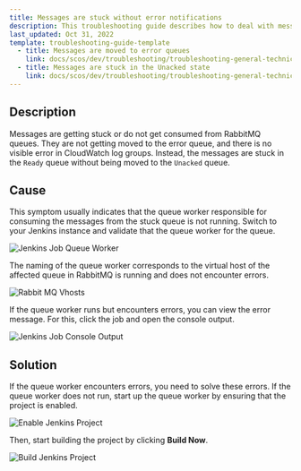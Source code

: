 ```yaml
---
title: Messages are stuck without error notifications
description: This troubleshooting guide describes how to deal with messages that get stuck in queues without visible error notifications
last_updated: Oct 31, 2022
template: troubleshooting-guide-template
  - title: Messages are moved to error queues
    link: docs/scos/dev/troubleshooting/troubleshooting-general-technical-issues/troubleshooting-rabbitmq/messages-are-moved-to-error-queues.html
  - title: Messages are stuck in the Unacked state
    link: docs/scos/dev/troubleshooting/troubleshooting-general-technical-issues/troubleshooting-rabbitmq/messages-are-stuck-in-the-unacked-state.html
---
```


## Description

Messages are getting stuck or do not get consumed from RabbitMQ queues. They are not getting moved to the error queue, and there is no visible error in CloudWatch log groups. Instead, the messages are stuck in the `Ready` queue without being moved to the `Unacked` queue.

## Cause

This symptom usually indicates that the queue worker responsible for consuming the messages from the stuck queue is not running. Switch to your Jenkins instance and validate that the queue worker for the queue.

![Jenkins Job Queue Worker](https://spryker.s3.eu-central-1.amazonaws.com/docs/scos/dev/troubleshooting/troubleshooting-general-technical-issues/rabbit_mq_troublehsooting_find_queue_worker.png)

The naming of the queue worker corresponds to the virtual host of the affected queue in RabbitMQ is running and does not encounter errors.

![Rabbit MQ Vhosts](https://spryker.s3.eu-central-1.amazonaws.com/docs/scos/dev/troubleshooting/troubleshooting-general-technical-issues/rabbit_mq_troublehsooting_find_vhosts_name.png)

If the queue worker runs but encounters errors, you can view the error message. For this, click the job and open the console output.

![Jenkins Job Console Output](https://spryker.s3.eu-central-1.amazonaws.com/docs/scos/dev/troubleshooting/troubleshooting-general-technical-issues/rabbit_mq_troubleshooting_find_console_output.png)

## Solution

If the queue worker encounters errors, you need to solve these errors. If the queue worker does not run, start up the queue worker by ensuring that the project is enabled.

![Enable Jenkins Project](https://spryker.s3.eu-central-1.amazonaws.com/docs/scos/dev/troubleshooting/troubleshooting-general-technical-issues/rabbit_mq_troubleshooting_enable_project.png)

Then, start building the project by clicking **Build Now**.

![Build Jenkins Project](https://spryker.s3.eu-central-1.amazonaws.com/docs/scos/dev/troubleshooting/troubleshooting-general-technical-issues/rabbit_mq_troubleshooting_queue_worker_build_now.png)
